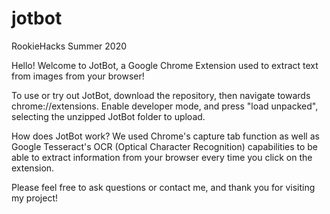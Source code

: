 # jotbot
RookieHacks Summer 2020

Hello! Welcome to JotBot, a Google Chrome Extension used to extract text from images from your browser! 

To use or try out JotBot, download the repository, then navigate towards chrome://extensions. Enable developer mode, and press "load unpacked", selecting the unzipped JotBot folder to upload.

How does JotBot work? We used Chrome's capture tab function as well as Google Tesseract's OCR (Optical Character Recognition) capabilities to be able to extract information from your browser every time you click on the extension. 

Please feel free to ask questions or contact me, and thank you for visiting my project!
